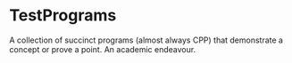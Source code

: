 # TestPrograms
A collection of succinct programs (almost always CPP) that demonstrate a concept or prove a point. An academic endeavour.
